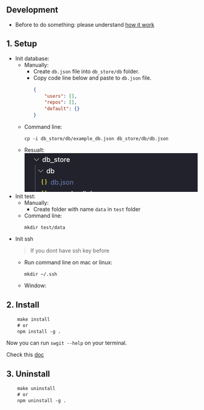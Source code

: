 ## Development
- Before to do something: please understand [how it work](./how_it_work.md)

## 1. Setup
- Init database: 
    - Manually:
        - Create `db.json` file into `db_store/db` folder.
        - Copy code line below and paste to `db.json` file.
            ``` json
            {
                "users": [],
                "repos": [],
                "default": {}
            }
            ```
    - Command line:
        ```
        cp -i db_store/db/example_db.json db_store/db/db.json 
        ```
    - Resualt: 
    ![data folder file data](./../sources/doc_images/database_folderfile.png)
- Init test:
    - Manually:
        - Create folder with name `data` in `test` folder
    - Command line:
        ```
        mkdir test/data
        ```
- Init ssh
    >If you dont have ssh key before
    - Run command line on mac or linux:
        ```
        mkdir ~/.ssh
        ```
    - Window:
## 2. Install 
```
    make install
    # or
    npm install -g .
```
Now you can run `swgit --help` on your terminal.

Check this [doc](./commands.md)

## 3. Uninstall 
```
    make uninstall
    # or
    npm uninstall -g .
```